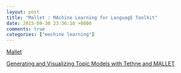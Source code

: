 ```yaml
---
layout: post
title: "Mallet : MAchine Learning for LanguagE Toolkit"
date: 2015-09-30 23:36:18 +0800
comments: true
categories: ["mechine learning"]
---
```



<!-- more -->

[Mallet]

[Generating and Visualizing Topic Models with Tethne and MALLET]

[Mallet]:https://github.com/mimno/Mallet

[Generating and Visualizing Topic Models with Tethne and MALLET]:http://diging.github.io/tethne/api/tutorial.mallet.html